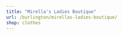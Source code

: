 ```yaml
---
title: "Mirella's Ladies Boutique"
url: /burlington/mirellas-ladies-boutique/
shop: clothes
---
```

